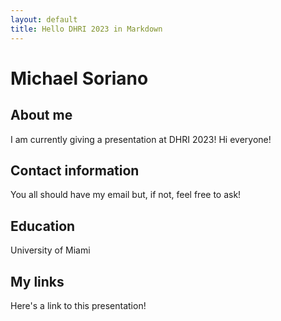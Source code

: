 ```yaml
---
layout: default
title: Hello DHRI 2023 in Markdown
---
```


# Michael Soriano 

## About me 

I am currently giving a presentation at DHRI 2023! Hi everyone!

## Contact information

You all should have my email but, if not, feel free to ask!

## Education 

University of Miami

## My links 

Here's a link to this presentation!
